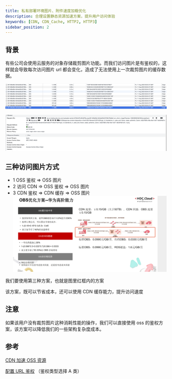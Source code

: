 ```yaml
---
title: 私有部署环境图片、附件速度加载优化
description: 合理设置静态资源加速方案，提升用户访问体验
keywords: [CDN, CDN_Cache, HTTP2, HTTP3]
sidebar_position: 2
---
```


## 背景

有些公司会使用云服务的对象存储裁剪图片功能。而我们访问图片是有鉴权的，这样就会导致每次访问图片 url 都会变化，造成了无法使用上一次裁剪图片的缓存数据。

![img.png](../image/awesome/cdn1.png)

![img.png](../image/awesome/cdn2.png)

## 三种访问图片方式

- 1 OSS 鉴权 => OSS 图片
- 2 访问 CDN => OSS 鉴权 => OSS 图片
- 3 CDN 鉴权 => CDN 缓存 => OSS 图片
  ![img.png](../image/awesome/cdn3.png)

我们要使用第三种方案，也就是图里红框内的方案

该方案，既可以节省成本，还可以使用 CDN 缓存能力，提升访问速度

## 注意

如果该用户没有裁剪图片这种消耗性能的操作，我们可以直接使用 oss 的鉴权方案，该方案可以降低我们的一些架构复杂度成本。

## 参考

[CDN 加速 OSS 资源](https://help.aliyun.com/zh/cdn/use-cases/accelerate-the-retrieval-of-resources-from-an-oss-bucket-in-the-alibaba-cloud-cdn-console?spm=5176.8465980.top-nav.11.4e7014504Q0rtz&scm=20140722.S_help%40%40%E6%96%87%E6%A1%A3%40%40123226.S_BB1%40bl%2BBB2%40bl%2BRQW%40ag0%2Bhot%2Bos0.ID_123226-RL_cdn-LOC_console~UND~help-OR_ser-V_3-P0_2)

[配置 URL 鉴权](https://help.aliyun.com/zh/cdn/user-guide/configure-url-signing?spm=a2c4g.11186623.0.0.74f85c0a0p0SQg#task-2106935) （鉴权类型选择 A 类）
